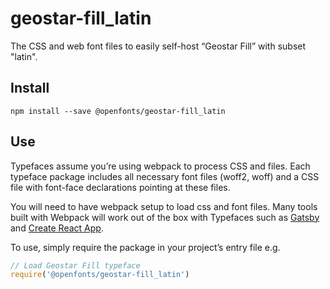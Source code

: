 
# geostar-fill_latin

The CSS and web font files to easily self-host “Geostar Fill” with subset "latin".

## Install

`npm install --save @openfonts/geostar-fill_latin`

## Use

Typefaces assume you’re using webpack to process CSS and files. Each typeface
package includes all necessary font files (woff2, woff) and a CSS file with
font-face declarations pointing at these files.

You will need to have webpack setup to load css and font files. Many tools built
with Webpack will work out of the box with Typefaces such as [Gatsby](https://github.com/gatsbyjs/gatsby)
and [Create React App](https://github.com/facebookincubator/create-react-app).

To use, simply require the package in your project’s entry file e.g.

```javascript
// Load Geostar Fill typeface
require('@openfonts/geostar-fill_latin')
```
